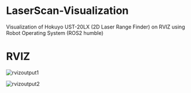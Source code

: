 # LaserScan-Visualization
Visualization of Hokuyo UST-20LX (2D Laser Range Finder) on RVIZ using Robot Operating System (ROS2 humble)

# RVIZ
![rvizoutput1](https://github.com/Faareh-Ahmed/LaserScan-Visualization/assets/122796902/7032c2bb-b7ea-43fe-835f-24ded309b90a)

![rvizoutput2](https://github.com/Faareh-Ahmed/LaserScan-Visualization/assets/122796902/5c1397b2-1235-4fe8-880d-b42793a81937)
